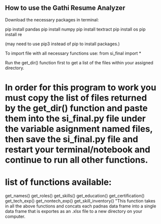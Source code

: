 ## How to use the Gathi Resume Analyzer

Download the necessary packages in terminal: 

pip install pandas 
pip install numpy
pip install textract
pip install os
pip install re

(may need to use pip3 instead of pip to install packages.)

To import file with all necessary functions use:
from si_final import *

Run the get_dir() function first to get a list of the files within your assigned directory.

# In order for this program to work you must copy the list of files returned by the get_dir() function and paste them into the si_final.py file under the variable asignment named files, then save the si_final.py file and restart your terminal/notebook and continue to run all other functions.

# list of functions available: 
get_names() 
get_roles()
get_skills()
get_education()
get_certification()
get_tech_exp() 
get_nontech_exp()
get_skill_inventory() "This function takes in all the above functions and concats each padnas data frame into a single data frame that is exportes as an .xlsx file to a new directory on your computer. 

